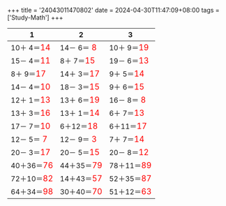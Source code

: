 +++ 
title = '24043011470802' 
date = 2024-04-30T11:47:09+08:00 
tags = ['Study-Math'] 
+++ 

1 | 2 | 3 
-- | -- | -- 
10＋ 4＝<font color=red size=4>14</font> | 14－ 6＝<font color=red size=4> 8</font> | 10＋ 9＝<font color=red size=4>19</font> 
15－ 4＝<font color=red size=4>11</font> |  8＋ 7＝<font color=red size=4>15</font> | 19－ 6＝<font color=red size=4>13</font> 
 8＋ 9＝<font color=red size=4>17</font> | 14＋ 3＝<font color=red size=4>17</font> |  9＋ 5＝<font color=red size=4>14</font> 
14－ 4＝<font color=red size=4>10</font> | 18－ 3＝<font color=red size=4>15</font> |  9＋ 6＝<font color=red size=4>15</font> 
12＋ 1＝<font color=red size=4>13</font> | 13＋ 6＝<font color=red size=4>19</font> | 16－ 8＝<font color=red size=4> 8</font> 
13＋ 3＝<font color=red size=4>16</font> | 13＋ 1＝<font color=red size=4>14</font> |  6＋ 7＝<font color=red size=4>13</font> 
17－ 7＝<font color=red size=4>10</font> |  6＋12＝<font color=red size=4>18</font> |  6＋11＝<font color=red size=4>17</font> 
12－ 5＝<font color=red size=4> 7</font> | 12－ 9＝<font color=red size=4> 3</font> |  7＋ 7＝<font color=red size=4>14</font> 
20－ 3＝<font color=red size=4>17</font> | 20－ 5＝<font color=red size=4>15</font> | 20－ 8＝<font color=red size=4>12</font> 
40＋36＝<font color=red size=4>76</font> | 44＋35＝<font color=red size=4>79</font> | 78＋11＝<font color=red size=4>89</font> 
72＋10＝<font color=red size=4>82</font> | 14＋43＝<font color=red size=4>57</font> | 52＋35＝<font color=red size=4>87</font> 
64＋34＝<font color=red size=4>98</font> | 30＋40＝<font color=red size=4>70</font> | 51＋12＝<font color=red size=4>63</font> 


